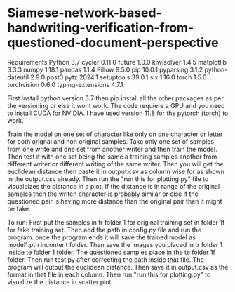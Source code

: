 # Siamese-network-based-handwriting-verification-from-questioned-document-perspective

Requirements
Python 3.7 cycler 0.11.0 future 1.0.0 kiwisolver 1.4.5 matplotlib 3.3.3 numpy 1.18.1 pandas 1.1.4 Pillow 9.5.0 pip 10.0.1 pyparsing 3.1.2 python-dateutil 2.9.0.post0 pytz 2024.1 setuptools 39.0.1 six 1.16.0 torch 1.5.0 torchvision 0.6.0 typing-extensions 4.7.1

First install python version 3.7 then pip install all the other packages as per the versioning or else it wont work. The code requiere a GPU and you need to install CUDA for NVIDIA. I have used version 11.8 for the pytorch (torch) to work.

Train the model on one set of character like only on one character or letter for both orignal and non original samples. Take only one set of samples from one write and one set from another writer and then train the model. Then test it with one set being the same a training samples another from different writer or different writing of the same writer. Then you will get the euclidean distance then paste it in output.csv as column wise for as shown in the output.csv already. Then run the "run this for plotting.py" file to visualoizes the distance in a plot. If the distance is in range of the original samples then the writen character is probably similar or else if the questioned pair is having more distance than the original pair then it might be fake.

To run:
First put the samples in tr folder 1 for original training set in folder 1f for fake training set. Then add the path in config.py file and run the program. once the program ends it will save the trained model as model1.pth incontent folder. Then save the images you placed in tr folder 1 inside te folder 1 folder. The questioned samples place in the te folder 1f folder. Then run test.py after correcting the path inside that file. The program will output the euclidean distance. Then save it in output.csv as the format in that file in each column. Then run "run this for plotting.py" to visualize the distance in scatter plot.
